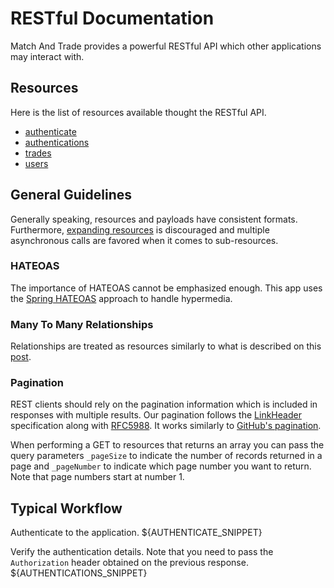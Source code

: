 RESTful Documentation
=====================
Match And Trade provides a powerful RESTful API which other applications may interact with.

Resources
---------
Here is the list of resources available thought the RESTful API.

* [authenticate][1]
* [authentications][2]
* [trades][3]
* [users][4]

General Guidelines
------------------
Generally speaking, resources and payloads have consistent formats. Furthermore, [expanding resources][7] is discouraged and multiple asynchronous calls are favored when it comes to sub-resources.

### HATEOAS
The importance of HATEOAS cannot be emphasized enough. This app uses the [Spring HATEOAS][8] approach to handle hypermedia.

### Many To Many Relationships
Relationships are treated as resources similarly to what is described on this [post][6].

### Pagination
REST clients should rely on the pagination information which is included in responses with multiple results. Our pagination follows the [LinkHeader][10] specification along with [RFC5988][11]. It works similarly to [GitHub's pagination][9].

When performing a GET to resources that returns an array you can pass the query parameters `_pageSize` to indicate the number of records returned in a page and `_pageNumber` to indicate which page number you want to return. Note that page numbers start at number 1.

Typical Workflow
----------------
Authenticate to the application.
${AUTHENTICATE_SNIPPET}

Verify the authentication details. Note that you need to pass the `Authorization` header obtained on the previous response. 
${AUTHENTICATIONS_SNIPPET}



[1]: rest/authenticate.md
[2]: rest/authentications.md
[3]: rest/trades.md
[4]: rest/users.md
[6]: https://rafaelsantosbra.wordpress.com/2016/10/18/many-to-many-relationships-for-rest-api-with-a-relationship-attribute/ "REST API Many to Many relationship"
[7]: http://venkat.io/posts/expanding-your-rest-api/ "REST API Expand Resources"
[8]: https://spring.io/understanding/HATEOAS "Spring HATEOAS"
[9]: https://developer.github.com/guides/traversing-with-pagination/ "GitHub Pagination"
[10]: https://www.w3.org/wiki/LinkHeader "LinkHeader Specification"
[11]: http://www.rfc-editor.org/rfc/rfc5988.txt "rfc5988"